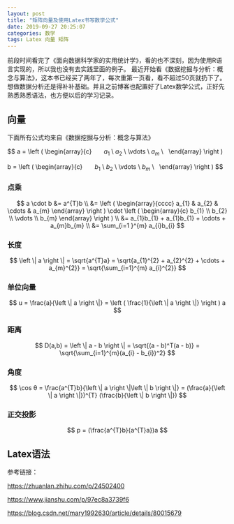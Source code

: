 ```yaml
---
layout: post
title: "矩阵向量及使用Latex书写数学公式"
date: 2019-09-27 20:25:07
categories: 数学
tags: Latex 向量 矩阵
---
```


前段时间看完了《面向数据科学家的实用统计学》，看的也不深刻，因为使用R语言实现的，所以我也没有去实践里面的例子。
最近开始看《数据挖掘与分析：概念与算法》，这本书已经买了两年了，每次重第一页看，看不超过50页就扔下了。
想做数据分析还是得补补基础。并且之前博客也配置好了Latex数学公式，正好先熟悉熟悉语法，也方便以后的学习记录。

## 向量

下面所有公式均来自《数据挖掘与分析：概念与算法》

$$
a = \left (
  \begin{array}{c}  
    $a_{1}$ \\
    $a_{2}$ \\
    \vdots \\
    $a_{m}$ \\
  \end{array}
 \right )

b = \left (
    \begin{array}{c}  
        $b_{1}$ \\
    $b_{2}$ \\
    \vdots \\
    $b_{m}$ \\
      \end{array}
    \right )
$$

### 点乘

$$
a \cdot b &= a^{T}b \\
&= \left (
        \begin{array}{cccc}
        a_{1} & a_{2} & \cdots & a_{m}
        \end{array}
   \right )
   \cdot
   \left (
        \begin{array}{c}
        b_{1} \\ b_{2} \\ \vdots \\ b_{m}
        \end{array}
   \right ) \\
&= a_{1}b_{1} + a_{1}b_{1} + \cdots + a_{m}b_{m} \\
&=  \sum_{i=1 }^{m} a_{i}b_{i}
$$

### 长度

$$
\left \| a \right \| = \sqrt{a^{T}a} = \sqrt{a_{1}^{2} + a_{2}^{2} + \cdots + a_{m}^{2}} = \sqrt{\sum_{i=1}^{m} a_{i}^{2}}
$$

### 单位向量

$$
u = \frac{a}{\left \| a \right \|} = \left ( \frac{1}{\left \| a \right \|} \right ) a
$$

### 距离

$$
D(a,b) = \left \| a - b \right \| = \sqrt{(a - b)^T(a - b)} = \sqrt{\sum_{i=1}^{m}(a_{i} - b_{i})^2}
$$

### 角度

$$
\cos θ = \frac{a^{T}b}{\left \| a \right \|\left \| b \right \|} = (\frac{a}{\left \| a \right \|})^{T} (\frac{b}{\left \| b \right \|})
$$

### 正交投影

$$
p = (\frac{a^{T}b}{a^{T}a})a
$$

## Latex语法

参考链接：

https://zhuanlan.zhihu.com/p/24502400

https://www.jianshu.com/p/97ec8a3739f6

https://blog.csdn.net/mary1992630/article/details/80015679
